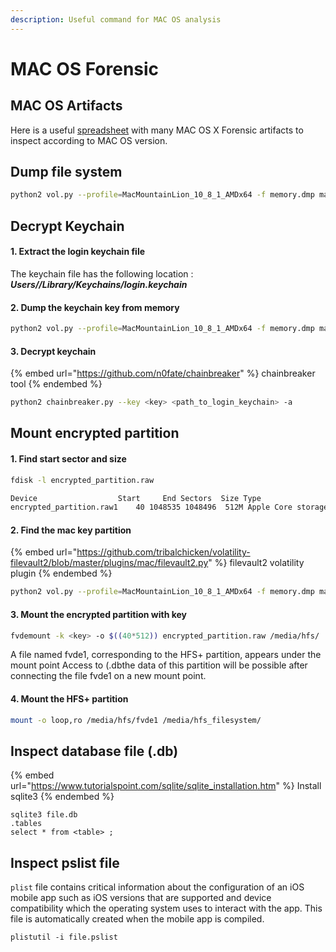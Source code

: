 ```yaml
---
description: Useful command for MAC OS analysis
---
```


# MAC OS Forensic

## MAC OS Artifacts

Here is a useful [spreadsheet](https://docs.google.com/spreadsheets/d/1X2Hu0NE2ptdRj023OVWIGp5dqZOw-CfxHLOW\_GNGpX8/edit#gid=5) with many MAC OS X Forensic artifacts to inspect according to MAC OS version.

## Dump file system

```bash
python2 vol.py --profile=MacMountainLion_10_8_1_AMDx64 -f memory.dmp mac_recover_filesystem --dump-dir <dir>
```

## Decrypt Keychain

#### 1. Extract the login keychain file

The keychain file has the following location : _**Users//Library/Keychains/login.keychain**_

#### 2. Dump the keychain key from memory

```bash
python2 vol.py --profile=MacMountainLion_10_8_1_AMDx64 -f memory.dmp mac_keychaindump
```

#### 3. Decrypt keychain

{% embed url="https://github.com/n0fate/chainbreaker" %}
chainbreaker tool
{% endembed %}

```bash
python2 chainbreaker.py --key <key> <path_to_login_keychain> -a
```

## Mount encrypted partition

#### 1. Find start sector and size

```bash
fdisk -l encrypted_partition.raw 
```

```bash
Device                  Start     End Sectors  Size Type
encrypted_partition.raw1    40 1048535 1048496  512M Apple Core storage
```

#### 2. Find the mac key partition

{% embed url="https://github.com/tribalchicken/volatility-filevault2/blob/master/plugins/mac/filevault2.py" %}
filevault2 volatility plugin
{% endembed %}

```bash
python2 vol.py --profile=MacMountainLion_10_8_1_AMDx64 -f memory.dmp mac_filevault2
```

#### 3. Mount the encrypted partition with key

```bash
fvdemount -k <key> -o $((40*512)) encrypted_partition.raw /media/hfs/
```

A file named fvde1, corresponding to the HFS+ partition, appears under the mount point Access to (.dbthe data of this partition will be possible after connecting the file fvde1 on a new mount point.

#### 4. Mount the HFS+ partition

```bash
mount -o loop,ro /media/hfs/fvde1 /media/hfs_filesystem/
```

## Inspect database file (.db)

{% embed url="https://www.tutorialspoint.com/sqlite/sqlite_installation.htm" %}
Install sqlite3
{% endembed %}

```
sqlite3 file.db
.tables
select * from <table> ;
```

## Inspect pslist file

`plist` file contains critical information about the configuration of an iOS mobile app such as iOS versions that are supported and device compatibility which the operating system uses to interact with the app. This file is automatically created when the mobile app is compiled.

```
plistutil -i file.pslist
```
